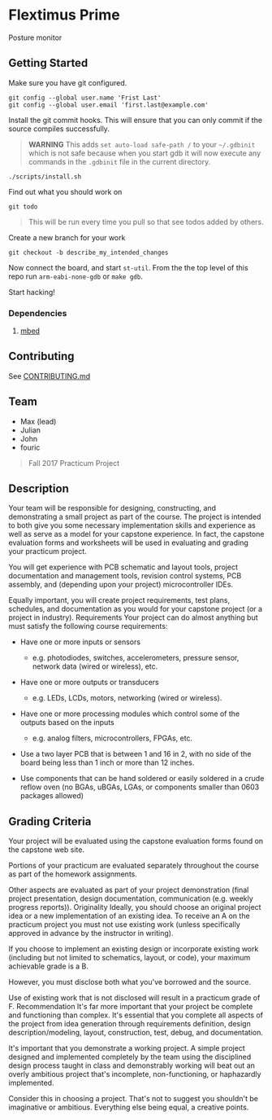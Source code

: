 # Flextimus Prime

Posture monitor

## Getting Started

Make sure you have git configured.

```console
git config --global user.name 'Frist Last'
git config --global user.email 'first.last@example.com'
```

Install the git commit hooks. This will ensure that you can only commit if the
source compiles successfully.

> **WARNING** This adds `set auto-load safe-path /` to your `~/.gdbinit` which
> is not safe because when you start gdb it will now execute any commands in the
> `.gdbinit` file in the current directory.

```console
./scripts/install.sh
```

Find out what you should work on

```console
git todo
```

> This will be run every time you pull so that see todos added by others.

Create a new branch for your work

```console
git checkout -b describe_my_intended_changes
```

Now connect the board, and start `st-util`. From the the top level of this repo
run `arm-eabi-none-gdb` or `make gdb`.

Start hacking!

### Dependencies

1. [mbed](https://os.mbed.com/docs/v5.6/tools/setup.html)

## Contributing

See [CONTRIBUTING.md](https://github.com/pdxjohnny/flextimus-prime/blob/master/CONTRIBUTING.md)

## Team

- Max (lead)
- Julian
- John
- fouric

> Fall 2017
> Practicum Project

## Description

Your team will be responsible for designing, constructing, and demonstrating a small project as part of the course. The project is intended to both give you some necessary implementation skills and experience as well as serve as a model for your capstone experience. In fact, the capstone evaluation forms and worksheets will be used in evaluating and grading your practicum project.

You will get experience with PCB schematic and layout tools, project documentation and management tools, revision control systems, PCB assembly, and (depending upon your project) microcontroller IDEs.

Equally important, you will create project requirements, test plans, schedules, and documentation as you would for your capstone project (or a project in industry). Requirements Your project can do almost anything but must satisfy the following course requirements:

- Have one or more inputs or sensors
  - e.g. photodiodes, switches, accelerometers, pressure sensor, network data (wired or wireless), etc.

- Have one or more outputs or transducers
  - e.g. LEDs, LCDs, motors, networking (wired or wireless).

- Have one or more processing modules which control some of the outputs based on the inputs
  - e.g. analog filters, microcontrollers, FPGAs, etc.

- Use a two layer PCB that is between 1 and 16 in 2, with no side of the board being less than 1 inch or more than 12 inches.

- Use components that can be hand soldered or easily soldered in a crude reflow oven (no BGAs, uBGAs, LGAs, or components smaller than 0603 packages allowed)

## Grading Criteria

Your project will be evaluated using the capstone evaluation forms found on the capstone web site.

Portions of your practicum are evaluated separately throughout the course as part of the homework assignments.

Other aspects are evaluated as part of your project demonstration (final project presentation, design documentation, communication (e.g. weekly progress reports)). Originality Ideally, you should choose an original project idea or a new implementation of an existing idea. To receive an A on the practicum project you must not use existing work (unless specifically approved in advance by the instructor in writing).

If you choose to implement an existing design or incorporate existing work (including but not limited to schematics, layout, or code), your maximum achievable grade is a B.

However, you must disclose both what you've borrowed and the source.

Use of existing work that is not disclosed will result in a practicum grade of F. Recommendation It's far more important that your project be complete and functioning than complex. It's essential that you complete all aspects of the project from idea generation through requirements definition, design description/modeling, layout, construction, test, debug, and documentation.

It's important that you demonstrate a working project. A simple project designed and implemented completely by the team using the disciplined design process taught in class and demonstrably working will beat out an overly ambitious project that's incomplete, non-functioning, or haphazardly implemented.

Consider this in choosing a project. That's not to suggest you shouldn't be imaginative or ambitious. Everything else being equal, a creative points.
